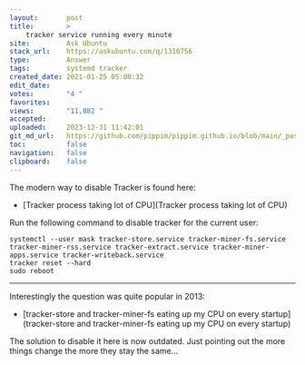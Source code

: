 ```yaml
---
layout:       post
title:        >
    tracker service running every minute
site:         Ask Ubuntu
stack_url:    https://askubuntu.com/q/1310756
type:         Answer
tags:         systemd tracker
created_date: 2021-01-25 05:00:32
edit_date:    
votes:        "4 "
favorites:    
views:        "11,882 "
accepted:     
uploaded:     2023-12-31 11:42:01
git_md_url:   https://github.com/pippim/pippim.github.io/blob/main/_posts/2021/2021-01-25-tracker-service-running-every-minute.md
toc:          false
navigation:   false
clipboard:    false
---
```


The modern way to disable Tracker is found here:

- [Tracker process taking lot of CPU](Tracker process taking lot of CPU)

Run the following command to disable tracker for the current user:

``` 
systemctl --user mask tracker-store.service tracker-miner-fs.service tracker-miner-rss.service tracker-extract.service tracker-miner-apps.service tracker-writeback.service
tracker reset --hard
sudo reboot
```


----------


Interestingly the question was quite popular in 2013:

- [tracker-store and tracker-miner-fs eating up my CPU on every startup](tracker-store and tracker-miner-fs eating up my CPU on every startup)

The solution to disable it here is now outdated. Just pointing out the more things change the more they stay the same...

